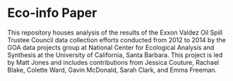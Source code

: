 # Eco-info Paper
This repository houses analysis of the results of the Exxon Valdez Oil Spill Trustee Council data collection efforts conducted from 2012 to 2014 by the GOA data projects group at National Center for Ecological Analysis and Synthesis at the University of California, Santa Barbara. This project is led by Matt Jones and includes contributions from Jessica Couture, Rachael Blake, Colette Ward, Gavin McDonald, Sarah Clark, and Emma Freeman.
